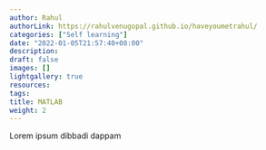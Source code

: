 ```yaml
---
author: Rahul
authorLink: https://rahulvenugopal.github.io/haveyoumetrahul/
categories: ["Self learning"]
date: "2022-01-05T21:57:40+08:00"
description: 
draft: false
images: []
lightgallery: true
resources:
tags:
title: MATLAB
weight: 2
---
```


Lorem ipsum dibbadi dappam